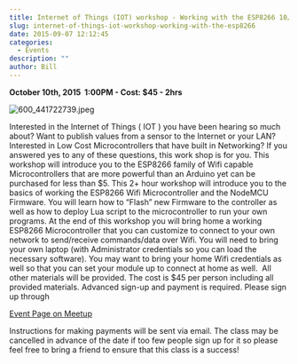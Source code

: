 ```yaml
---
title: Internet of Things (IOT) workshop - Working with the ESP8266 10/10/15 1:00 PM
slug: internet-of-things-iot-workshop-working-with-the-esp8266
date: 2015-09-07 12:12:45
categories:
  - Events
description: ""
author: Bill
---
```


**October 10th, 2015  1:00PM - Cost: $45 - 2hrs**

![600_441722739.jpeg](http://photos4.meetupstatic.com/photos/event/a/b/3/600_441722739.jpeg)

Interested in the Internet of Things ( IOT ) you have been hearing so much about? Want to publish values from a sensor to the Internet or your LAN? Interested in Low Cost Microcontrollers that have built in Networking? If you answered yes to any of these questions, this work shop is for you. This workshop will introduce you to the ESP8266 family of Wifi capable Microcontrollers that are more powerful than an Arduino yet can be purchased for less than $5. This 2+ hour workshop will introduce you to the basics of working the ESP8266 Wifi Microcontroller and the NodeMCU Firmware. You will learn how to “Flash” new Firmware to the controller as well as how to deploy Lua script to the microcontroller to run your own programs. At the end of this workshop you will bring home a working ESP8266 Microcontroller that you can customize to connect to your own network to send/receive commands/data over Wifi. You will need to bring your own laptop (with Administrator credentials so you can load the necessary software). You may want to bring your home Wifi credentials as well so that you can set your module up to connect at home as well.  All other materials will be provided. The cost is $45 per person including all provided materials. Advanced sign-up and payment is required. Please sign up through

[Event Page on Meetup](http://www.meetup.com/CT-Hackerspace/events/225178060/)

Instructions for making payments will be sent via email. The class may be cancelled in advance of the date if too few people sign up for it so please feel free to bring a friend to ensure that this class is a success!
